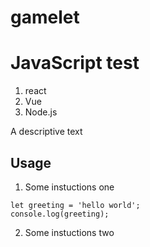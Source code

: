 # gamelet

# JavaScript test

1. react
2. Vue
3. Node.js

A descriptive text

## Usage

1. Some instuctions one

```\\ simple test code
let greeting = 'hello world';
console.log(greeting);
```

2. Some instuctions two